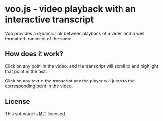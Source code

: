 # voo.js - video playback with an interactive transcript

Voo provides a dynamic link between playback of a video and a well
formatted transcript of the same.

## How does it work?

Click on any point in the video, and the transcript will scroll to
and highlight that point in the text.

Click on any text in the transcript and the player will jump to the
corresponding point in the video.

## License

This software is [MIT](/rdworth/voo/LICENSE.txt) licensed.

